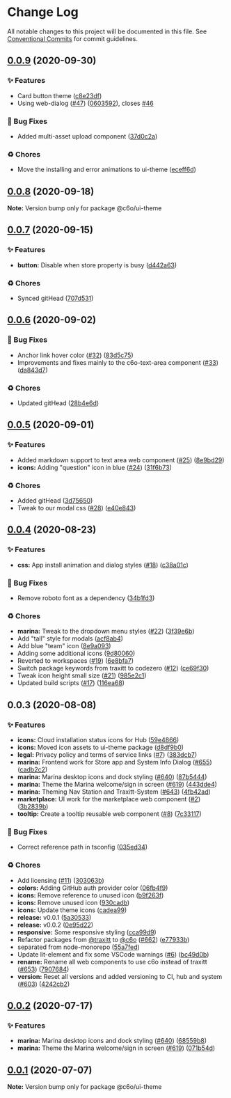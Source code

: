 # Change Log

All notable changes to this project will be documented in this file.
See [Conventional Commits](https://conventionalcommits.org) for commit guidelines.

## [0.0.9](https://github.com/c6o/node-monorepo/compare/v0.0.8...v0.0.9) (2020-09-30)


### ✨ Features

* Card button theme ([c8e23df](https://github.com/c6o/node-monorepo/commit/c8e23dfcb5855f20403c05651760789031e1980b))
* Using web-dialog ([#47](https://github.com/c6o/node-monorepo/issues/47)) ([0603592](https://github.com/c6o/node-monorepo/commit/06035928ea1d7cb2f80c4435f708b8a4206e4227)), closes [#46](https://github.com/c6o/node-monorepo/issues/46)


### 🐛 Bug Fixes

* Added multi-asset upload component ([37d0c2a](https://github.com/c6o/node-monorepo/commit/37d0c2acee25680c8051ea4f898d3673a4296842))


### ♻️ Chores

* Move the installing and error animations to ui-theme ([eceff6d](https://github.com/c6o/node-monorepo/commit/eceff6d73745825cf06e900cdf1b06b5ff8a46bd))





## [0.0.8](https://github.com/c6o/node-monorepo/compare/v0.0.7...v0.0.8) (2020-09-18)

**Note:** Version bump only for package @c6o/ui-theme





## [0.0.7](https://github.com/c6o/node-monorepo/compare/v0.0.6...v0.0.7) (2020-09-15)


### ✨ Features

* **button:** Disable when store property is busy ([d442a63](https://github.com/c6o/node-monorepo/commit/d442a635fb2e65c9b86379a893df2099afd008d9))


### ♻️ Chores

* Synced gitHead ([707d531](https://github.com/c6o/node-monorepo/commit/707d5312b35b1d97b798c51de4f3f3edb742313d))





## [0.0.6](https://github.com/c6o/node-monorepo/compare/v0.0.5...v0.0.6) (2020-09-02)


### 🐛 Bug Fixes

* Anchor link hover color ([#32](https://github.com/c6o/node-monorepo/issues/32)) ([83d5c75](https://github.com/c6o/node-monorepo/commit/83d5c757a32e69e08523d844cd58255629c93bc8))
* Improvements and fixes mainly to the c6o-text-area component ([#33](https://github.com/c6o/node-monorepo/issues/33)) ([da843d7](https://github.com/c6o/node-monorepo/commit/da843d7b0a879584029e74b7660fbfc8ac8afab5))


### ♻️ Chores

* Updated gitHead ([28b4e6d](https://github.com/c6o/node-monorepo/commit/28b4e6d8af244e7b5e0b42f82cfbd57e41b8fd41))





## [0.0.5](https://github.com/c6o/node-monorepo/compare/v0.0.4...v0.0.5) (2020-09-01)


### ✨ Features

* Added markdown support to text area web component ([#25](https://github.com/c6o/node-monorepo/issues/25)) ([8e9bd29](https://github.com/c6o/node-monorepo/commit/8e9bd29907b9dc2f0984f6283d5c584b5f0ef9fe))
* **icons:** Adding "question" icon in blue ([#24](https://github.com/c6o/node-monorepo/issues/24)) ([31f6b73](https://github.com/c6o/node-monorepo/commit/31f6b73f50135e9de668a14415ec8da25578b8c7))


### ♻️ Chores

* Added gitHead ([3d75650](https://github.com/c6o/node-monorepo/commit/3d756507668d11511bd3cefffaefd30283a5ae08))
* Tweak to our modal css ([#28](https://github.com/c6o/node-monorepo/issues/28)) ([e40e843](https://github.com/c6o/node-monorepo/commit/e40e843d11ed82883d6aa28a91154c5ba5270b70))





## [0.0.4](https://github.com/c6o/node-monorepo/compare/v0.0.3...v0.0.4) (2020-08-23)


### ✨ Features

* **css:** App install animation and dialog styles ([#18](https://github.com/c6o/node-monorepo/issues/18)) ([c38a01c](https://github.com/c6o/node-monorepo/commit/c38a01c695d02460f4e0265691f2f426385f3f26))


### 🐛 Bug Fixes

* Remove roboto font as a dependency ([34b1fd3](https://github.com/c6o/node-monorepo/commit/34b1fd37938a44a603072661e3660d3c4fb1a7f0))


### ♻️ Chores

* **marina:** Tweak to the dropdown menu styles ([#22](https://github.com/c6o/node-monorepo/issues/22)) ([3f39e6b](https://github.com/c6o/node-monorepo/commit/3f39e6b1e09b8ebf079061c59a8b8afaceabe678))
* Add "tall" style for modals ([acf8ab4](https://github.com/c6o/node-monorepo/commit/acf8ab48ac646d214d065f1f6379fe1b48c2ee05))
* Add blue "team" icon ([8e9a093](https://github.com/c6o/node-monorepo/commit/8e9a0934d1224a45c7fba66d3360a7edc4b07122))
* Adding some additional icons ([9d80060](https://github.com/c6o/node-monorepo/commit/9d80060e3a7a4b8912da01754489a8a3926e2656))
* Reverted to workspaces ([#19](https://github.com/c6o/node-monorepo/issues/19)) ([6e8bfa7](https://github.com/c6o/node-monorepo/commit/6e8bfa7db7510dbb5d7b58fd7e45926b46836651))
* Switch package keywords from traxitt to codezero ([#12](https://github.com/c6o/node-monorepo/issues/12)) ([ce69f30](https://github.com/c6o/node-monorepo/commit/ce69f30ec9a741460dadb8610840e8f35a89df29))
* Tweak icon height small size ([#21](https://github.com/c6o/node-monorepo/issues/21)) ([985e2c1](https://github.com/c6o/node-monorepo/commit/985e2c1c02d2d38fb428d89c0e97cca251d97108))
* Updated build scripts ([#17](https://github.com/c6o/node-monorepo/issues/17)) ([116ea68](https://github.com/c6o/node-monorepo/commit/116ea687c13fa706f5ea0f98ad5f15b45053a038))





## 0.0.3 (2020-08-08)


### ✨ Features

* **icons:** Cloud installation status icons for Hub ([59e4866](https://github.com/c6o/node-monorepo/commit/59e4866181781c3acfae72d3475ca1eb887bda53))
* **icons:** Moved icon assets to ui-theme package ([d8df9b0](https://github.com/c6o/node-monorepo/commit/d8df9b0bd9e0337cc820b5fab9a368ccdb6f53e8))
* **legal:** Privacy policy and terms of service links ([#7](https://github.com/c6o/node-monorepo/issues/7)) ([383dcb7](https://github.com/c6o/node-monorepo/commit/383dcb7c03f719d733acb2277740abb8a47483c6))
* **marina:** Frontend work for Store app and System Info Dialog ([#655](https://github.com/c6o/node-monorepo/issues/655)) ([cadb2c2](https://github.com/c6o/node-monorepo/commit/cadb2c27c655d252c000f4a18ce438deed9e2877))
* **marina:** Marina desktop icons and dock styling ([#640](https://github.com/c6o/node-monorepo/issues/640)) ([87b5444](https://github.com/c6o/node-monorepo/commit/87b5444da1fa8a34508125e81210d3fa44ece23b))
* **marina:** Theme the Marina welcome/sign in screen ([#619](https://github.com/c6o/node-monorepo/issues/619)) ([443dde4](https://github.com/c6o/node-monorepo/commit/443dde4e07bd226c3c213c99dbe18c402af49f4d))
* **marina:** Theming Nav Station and Traxitt-System ([#643](https://github.com/c6o/node-monorepo/issues/643)) ([4fb42ad](https://github.com/c6o/node-monorepo/commit/4fb42ad4f8d3a3f45e38375dca7e3ec03624b79f))
* **marketplace:** UI work for the marketplace web component ([#2](https://github.com/c6o/node-monorepo/issues/2)) ([3b2839b](https://github.com/c6o/node-monorepo/commit/3b2839b45dc4d0daec6f573da7e6597bf1ca5dc1))
* **tooltip:** Create a tooltip reusable web component ([#8](https://github.com/c6o/node-monorepo/issues/8)) ([7c33117](https://github.com/c6o/node-monorepo/commit/7c3311771823490b8605c52b7ba4a6c97776bc9d))


### 🐛 Bug Fixes

* Correct reference path in tsconfig ([035ed34](https://github.com/c6o/node-monorepo/commit/035ed34322a4eb19c61135239d1c61ac7b854a30))


### ♻️ Chores

* Add licensing ([#11](https://github.com/c6o/node-monorepo/issues/11)) ([303063b](https://github.com/c6o/node-monorepo/commit/303063b1db1e77678d383c9e6a54a6319d9eb83d))
* **colors:** Adding GitHub auth provider color ([06fb4f9](https://github.com/c6o/node-monorepo/commit/06fb4f951d36b7ad1cd33903e36d73652e0b073f))
* **icons:** Remove reference to unused icon ([b9f263f](https://github.com/c6o/node-monorepo/commit/b9f263f633839f5bab9b7c114e6632acc03d276b))
* **icons:** Remove unused icon ([930cadb](https://github.com/c6o/node-monorepo/commit/930cadb9822c8a1f6ba12c9f8ce42d2d14745063))
* **icons:** Update theme icons ([cadea99](https://github.com/c6o/node-monorepo/commit/cadea99ca7cb36c0f36bb4b0b47e85235aa5c058))
* **release:** v0.0.1 ([5a30533](https://github.com/c6o/node-monorepo/commit/5a3053354fde4435bc254ab165bb5f237ccee9f6))
* **release:** v0.0.2 ([0e95d22](https://github.com/c6o/node-monorepo/commit/0e95d2241140de651761392a5a5618e717dc221a))
* **responsive:** Some responsive styling ([cca99d9](https://github.com/c6o/node-monorepo/commit/cca99d9f6ce6fe293f4442dc34ffb46ae7bad643))
* Refactor packages from [@traxitt](https://github.com/traxitt) to [@c6o](https://github.com/c6o) ([#662](https://github.com/c6o/node-monorepo/issues/662)) ([e77933b](https://github.com/c6o/node-monorepo/commit/e77933b1439085da84f8dc4d5f2933ca2ba8713f))
* separated from node-monorepo ([55a7fed](https://github.com/c6o/node-monorepo/commit/55a7fedf5f634c20098f7d4cf089688065c95f59))
* Update lit-element and fix some VSCode warnings ([#6](https://github.com/c6o/node-monorepo/issues/6)) ([bc49d0b](https://github.com/c6o/node-monorepo/commit/bc49d0bbdd96484357b86f09bd074fd602369b11))
* **rename:** Rename all web components to use c6o instead of traxitt ([#653](https://github.com/c6o/node-monorepo/issues/653)) ([7907684](https://github.com/c6o/node-monorepo/commit/790768455c3502618a87b8f6296369de1825dd87))
* **version:** Reset all versions and added versioning to CI, hub and system ([#603](https://github.com/c6o/node-monorepo/issues/603)) ([4242cb2](https://github.com/c6o/node-monorepo/commit/4242cb255e878eb7d6eb9dfddf1713f9e33bc65c))





## [0.0.2](https://github.com/traxitt/node-monorepo/compare/v0.0.1...v0.0.2) (2020-07-17)


### ✨ Features

* **marina:** Marina desktop icons and dock styling ([#640](https://github.com/traxitt/node-monorepo/issues/640)) ([68559b8](https://github.com/traxitt/node-monorepo/commit/68559b8dc833781f7c78d458af0a376029f8de0c))
* **marina:** Theme the Marina welcome/sign in screen ([#619](https://github.com/traxitt/node-monorepo/issues/619)) ([071b54d](https://github.com/traxitt/node-monorepo/commit/071b54d730cb671c7be2669cf829d87d4e669fde))





## [0.0.1](https://github.com/traxitt/node-monorepo/compare/v0.0.0...v0.0.1) (2020-07-07)

**Note:** Version bump only for package @c6o/ui-theme

